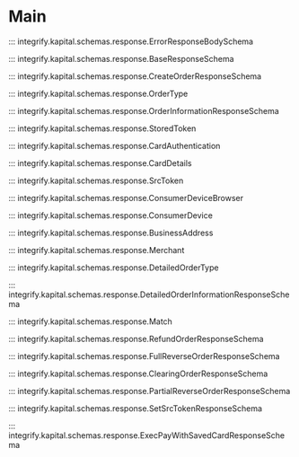 # Main

::: integrify.kapital.schemas.response.ErrorResponseBodySchema

::: integrify.kapital.schemas.response.BaseResponseSchema

::: integrify.kapital.schemas.response.CreateOrderResponseSchema

::: integrify.kapital.schemas.response.OrderType

::: integrify.kapital.schemas.response.OrderInformationResponseSchema

::: integrify.kapital.schemas.response.StoredToken

::: integrify.kapital.schemas.response.CardAuthentication

::: integrify.kapital.schemas.response.CardDetails

::: integrify.kapital.schemas.response.SrcToken

::: integrify.kapital.schemas.response.ConsumerDeviceBrowser

::: integrify.kapital.schemas.response.ConsumerDevice

::: integrify.kapital.schemas.response.BusinessAddress

::: integrify.kapital.schemas.response.Merchant

::: integrify.kapital.schemas.response.DetailedOrderType

::: integrify.kapital.schemas.response.DetailedOrderInformationResponseSchema

::: integrify.kapital.schemas.response.Match

::: integrify.kapital.schemas.response.RefundOrderResponseSchema

::: integrify.kapital.schemas.response.FullReverseOrderResponseSchema

::: integrify.kapital.schemas.response.ClearingOrderResponseSchema

::: integrify.kapital.schemas.response.PartialReverseOrderResponseSchema

::: integrify.kapital.schemas.response.SetSrcTokenResponseSchema

::: integrify.kapital.schemas.response.ExecPayWithSavedCardResponseSchema
